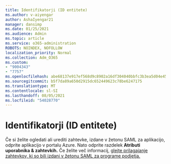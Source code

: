 ```yaml
---
title: Identifikatorji (ID entitete)
ms.author: v-aiyengar
author: AshaIyengar21
manager: dansimp
ms.date: 01/25/2021
ms.audience: Admin
ms.topic: article
ms.service: o365-administration
ROBOTS: NOINDEX, NOFOLLOW
localization_priority: Normal
ms.collection: Adm_O365
ms.custom:
- "9004343"
- "7757"
ms.openlocfilehash: abe68137e917ef568d9c8902a16df304040bbfc3b3ea5d04e45a5247bd639130
ms.sourcegitcommit: b5f7da89a650d2915dc652449623c78be6247175
ms.translationtype: MT
ms.contentlocale: sl-SI
ms.lasthandoff: 08/05/2021
ms.locfileid: "54028770"
---
```

# <a name="identifiers-entity-id"></a>Identifikatorji (ID entitete)

Če si želite ogledati ali urediti zahtevke, izdane v žetonu SAML za aplikacijo, odprite aplikacijo v portalu Azure. Nato odprite razdelek **Atributi uporabnika & zahtevkih.** Če želite več informacij, [glejte prilagajanje zahtevkov, ki so bili izdani v žetonu SAML za programe podjetja.](https://docs.microsoft.com/azure/active-directory/develop/active-directory-saml-claims-customization#editing-nameid)